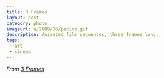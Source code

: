 ```yaml
---
title: 3 Frames
layout: post
category: photo
imageurl: u/2009/06/pacino.gif
description: Animated film sequences, three frames long.
tags:
 - art
 - cinema
---
```

_From [3 Frames][1]_

[1]:http://threeframes.net/

